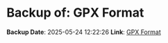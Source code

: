 # Backup of: GPX Format

**Backup Date**: 2025-05-24 12:22:26
**Link**: [GPX Format](https://przemienniki.net/export/przemienniki.gpx)
